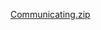 
[Communicating.zip](https://github.com/mayamiddletonwelch/mayamiddletonwelch.github.io/files/7471363/Communicating.zip)
